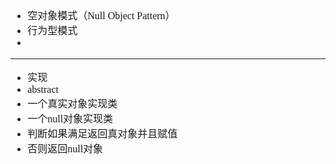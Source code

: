 <font face="SimSun" size=3>

- 空对象模式（Null Object Pattern）
- 行为型模式
- 

---

- 实现
- abstract
- 一个真实对象实现类
- 一个null对象实现类
- 判断如果满足返回真对象并且赋值
- 否则返回null对象

</font>